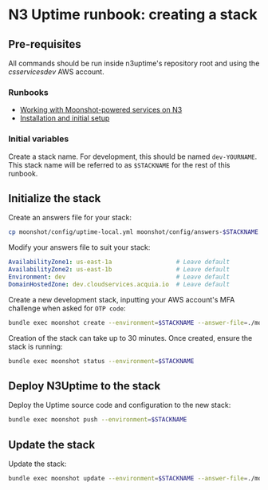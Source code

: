 # N3 Uptime runbook: creating a stack

## Pre-requisites

All commands should be run inside n3uptime's repository root and using the *csservicesdev* AWS account.

### Runbooks

* [Working with Moonshot-powered services on N3](https://confluence.acquia.com/display/AN/Working+with+Moonshot-powered+services+on+N3)
* [Installation and initial setup](./installing.md)

### Initial variables

Create a stack name. For development, this should be named `dev-YOURNAME`. This stack name will be referred to as `$STACKNAME` for the rest of this runbook.

## Initialize the stack

Create an answers file for your stack:

```sh
cp moonshot/config/uptime-local.yml moonshot/config/answers-$STACKNAME.yml
```

Modify your answers file to suit your stack:

```yaml
AvailabilityZone1: us-east-1a                  # Leave default
AvailabilityZone2: us-east-1b                  # Leave default
Environment: dev                               # Leave default 
DomainHostedZone: dev.cloudservices.acquia.io  # Leave default
```

Create a new development stack, inputting your AWS account's MFA challenge when asked for `OTP code`:

```sh
bundle exec moonshot create --environment=$STACKNAME --answer-file=./moonshot/config/answers-$STACKNAME.yml --no-deploy
```

Creation of the stack can take up to 30 minutes. Once created, ensure the stack is running:

```sh
bundle exec moonshot status --environment=$STACKNAME
```
 
## Deploy N3Uptime to the stack

Deploy the Uptime source code and configuration to the new stack:

```sh
bundle exec moonshot push --environment=$STACKNAME
```

## Update the stack

Update the stack:

```sh
bundle exec moonshot update --environment=$STACKNAME --answer-file=./moonshot/config/answers-$STACKNAME.yml
```
